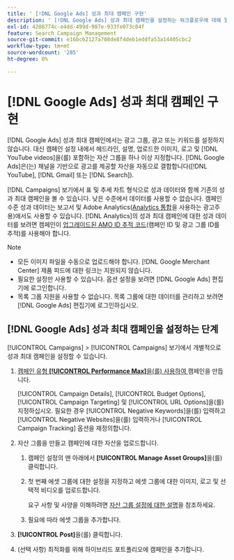 ```yaml
---
title: ' [!DNL Google Ads] 성과 최대 캠페인 구현'
description: ' [!DNL Google Ads] 성과 최대 캠페인을 설정하는 워크플로우에 대해 알아봅니다.'
exl-id: 4208774c-e4dd-499d-987e-933fe073c04f
feature: Search Campaign Management
source-git-commit: e16bc62127a708de8f4deb1eddfa53a14405cbc2
workflow-type: tm+mt
source-wordcount: '285'
ht-degree: 0%

---
```


# [!DNL Google Ads] 성과 최대 캠페인 구현

[!DNL Google Ads] 성과 최대 캠페인에서는 광고 그룹, 광고 또는 키워드를 설정하지 않습니다. 대신 캠페인 설정 내에서 헤드라인, 설명, 업로드한 이미지, 로고 및 [!DNL YouTube videos]을(를) 포함하는 자산 그룹을 하나 이상 지정합니다. [!DNL Google Ads]은(는) 채널을 기반으로 광고를 제공할 자산을 자동으로 결합합니다([!DNL YouTube], [!DNL Gmail] 또는 [!DNL Search]).

[!DNL Campaigns] 보기에서 표 및 추세 차트 형식으로 성과 데이터와 함께 기존의 성과 최대 캠페인을 볼 수 있습니다. 낮은 수준에서 데이터를 사용할 수 없습니다. 캠페인 수준 성과 데이터는 보고서 및 Adobe Analytics([Analytics 통합](/help/integrations/analytics/overview.md)을 사용하는 광고주용)에서도 사용할 수 있습니다. [!DNL Analytics]의 성과 최대 캠페인에 대한 성과 데이터를 보려면 캠페인이 [업그레이드된 AMO ID 추적 코드](/help/integrations/analytics/ids.md#amo-id-formats)(캠페인 ID 및 광고 그룹 ID를 추적)를 사용해야 합니다.

>[!NOTE]
>
>* 모든 이미지 파일을 수동으로 업로드해야 합니다. [!DNL Google Merchant Center] 제품 피드에 대한 링크는 지원되지 않습니다.
>* 필요한 설정만 사용할 수 있습니다. 옵션 설정을 보려면 [!DNL Google Ads] 편집기에 로그인합니다.
>* 목록 그룹 지원을 사용할 수 없습니다. 목록 그룹에 대한 데이터를 관리하고 보려면 [!DNL Google Ads] 편집기에 로그인하십시오.

## [!DNL Google Ads] 성과 최대 캠페인을 설정하는 단계

[!UICONTROL Campaigns] > [!UICONTROL Campaigns] 보기에서 개별적으로 성과 최대 캠페인을 설정할 수 있습니다.

1. [캠페인 유형 **[!UICONTROL Performance Max]**&#x200B;을(를) 사용하여 ](/help/search-social-commerce/campaign-management/campaigns/campaign-manage.md) 캠페인을 만듭니다.

   [!UICONTROL Campaign Details], [!UICONTROL Budget Options], [!UICONTROL Campaign Targeting] 및 [!UICONTROL URL Options]을(를) 지정하십시오. 필요한 경우 [!UICONTROL Negative Keywords]을(를) 입력하고 [!UICONTROL Negative Websites]을(를) 입력하거나 [!UICONTROL Campaign Tracking] 옵션을 재정의합니다.

1. 자산 그룹을 만들고 캠페인에 대한 자산을 업로드합니다.

   1. 캠페인 설정의 맨 아래에서 **[!UICONTROL Manage Asset Groups]**&#x200B;을(를) 클릭합니다.

   1. 첫 번째 에셋 그룹에 대한 설정을 지정하고 에셋 그룹에 대한 이미지, 로고 및 선택적 비디오를 업로드합니다.

      요구 사항 및 사양을 이해하려면 [자산 그룹 설정에 대한 설명](/help/search-social-commerce/campaign-management/campaigns/campaign-settings-google.md)을 참조하세요.

   1. 필요에 따라 에셋 그룹을 추가합니다.

1. **[!UICONTROL Post]**&#x200B;을(를) 클릭합니다.

1. (선택 사항) 최적화를 위해 하이브리드 포트폴리오에 캠페인을 추가합니다.
